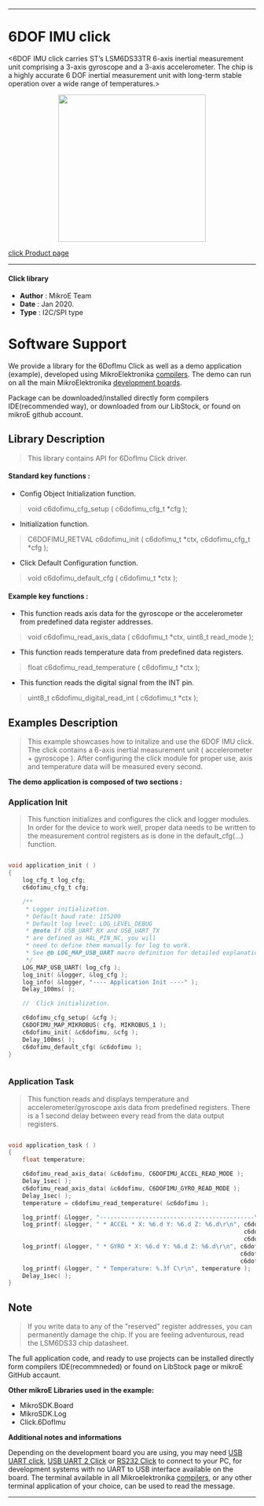 
---
# 6DOF IMU click

<6DOF IMU click carries ST’s LSM6DS33TR 6-axis inertial measurement unit comprising a 3-axis gyroscope and a 3-axis accelerometer. The chip is a highly accurate 6 DOF inertial measurement unit with long-term stable operation over a wide range of temperatures.>

<p align="center">
  <img src="https://download.mikroe.com/images/click_for_ide/6dofimu_click.png" height=300px>
</p>

[click Product page](https://www.mikroe.com/6dof-imu-click)

---

#### Click library 

- **Author**        : MikroE Team
- **Date**          : Jan 2020.
- **Type**          : I2C/SPI type

# Software Support

We provide a library for the 6DofImu Click 
as well as a demo application (example), developed using MikroElektronika 
[compilers](https://shop.mikroe.com/compilers). 
The demo can run on all the main MikroElektronika [development boards](https://shop.mikroe.com/development-boards).

Package can be downloaded/installed directly form compilers IDE(recommended way), or downloaded from our LibStock, or found on mikroE github account. 

## Library Description

> This library contains API for 6DofImu Click driver.

#### Standard key functions :

- Config Object Initialization function.
> void c6dofimu_cfg_setup ( c6dofimu_cfg_t *cfg ); 
 
- Initialization function.
> C6DOFIMU_RETVAL c6dofimu_init ( c6dofimu_t *ctx, c6dofimu_cfg_t *cfg );

- Click Default Configuration function.
> void c6dofimu_default_cfg ( c6dofimu_t *ctx );

#### Example key functions :

- This function reads axis data for the gyroscope or the accelerometer from
  predefined data register addresses.
> void c6dofimu_read_axis_data ( c6dofimu_t *ctx, uint8_t read_mode );
 
- This function reads temperature data from predefined data registers.
> float c6dofimu_read_temperature ( c6dofimu_t *ctx );

- This function reads the digital signal from the INT pin.
> uint8_t c6dofimu_digital_read_int ( c6dofimu_t *ctx );

## Examples Description

> This example showcases how to initalize and use the 6DOF IMU click. The click contains a 
  6-axis inertial measurement unit ( accelerometer + gyroscope ). After configuring the click
  module for proper use, axis and temperature data will be measured every second. 

**The demo application is composed of two sections :**

### Application Init 

> This function initializes and configures the click and logger modules. In order for the 
  device to work well, proper data needs to be written to the measurement control
  registers as is done in the default_cfg(...) function. 

```c

void application_init ( )
{
    log_cfg_t log_cfg;
    c6dofimu_cfg_t cfg;

    /** 
     * Logger initialization.
     * Default baud rate: 115200
     * Default log level: LOG_LEVEL_DEBUG
     * @note If USB_UART_RX and USB_UART_TX 
     * are defined as HAL_PIN_NC, you will 
     * need to define them manually for log to work. 
     * See @b LOG_MAP_USB_UART macro definition for detailed explanation.
     */
    LOG_MAP_USB_UART( log_cfg );
    log_init( &logger, &log_cfg );
    log_info( &logger, "---- Application Init ----" );
    Delay_100ms( );

    //  Click initialization.

    c6dofimu_cfg_setup( &cfg );
    C6DOFIMU_MAP_MIKROBUS( cfg, MIKROBUS_1 );
    c6dofimu_init( &c6dofimu, &cfg );
    Delay_100ms( );
    c6dofimu_default_cfg( &c6dofimu );
}
  
```

### Application Task

> This function reads and displays temperature and accelerometer/gyroscope axis data from
  predefined registers. There is a 1 second delay between every read from the data output
  registers. 

```c

void application_task ( )
{
    float temperature; 

    c6dofimu_read_axis_data( &c6dofimu, C6DOFIMU_ACCEL_READ_MODE );
    Delay_1sec( );
    c6dofimu_read_axis_data( &c6dofimu, C6DOFIMU_GYRO_READ_MODE );
    Delay_1sec( );
    temperature = c6dofimu_read_temperature( &c6dofimu );

    log_printf( &logger, "--------------------------------------------\r\n" );
    log_printf( &logger, " * ACCEL * X: %6.d Y: %6.d Z: %6.d\r\n", c6dofimu.accel_axis.x,
                                                                   c6dofimu.accel_axis.y,
                                                                   c6dofimu.accel_axis.z );
    log_printf( &logger, " * GYRO * X: %6.d Y: %6.d Z: %6.d\r\n", c6dofimu.gyro_axis.x,
                                                                  c6dofimu.gyro_axis.y,
                                                                  c6dofimu.gyro_axis.z );
    log_printf( &logger, " * Temperature: %.3f C\r\n", temperature );
    Delay_1sec( );
}  

```

## Note

> <WARNING> If you write data to any of the "reserved" register addresses, you can permanently
  damage the chip. If you are feeling adventurous, read the LSM6DS33 chip datasheet.

The full application code, and ready to use projects can be  installed directly form compilers IDE(recommneded) or found on LibStock page or mikroE GitHub accaunt.

**Other mikroE Libraries used in the example:** 

- MikroSDK.Board
- MikroSDK.Log
- Click.6DofImu

**Additional notes and informations**

Depending on the development board you are using, you may need 
[USB UART click](https://shop.mikroe.com/usb-uart-click), 
[USB UART 2 Click](https://shop.mikroe.com/usb-uart-2-click) or 
[RS232 Click](https://shop.mikroe.com/rs232-click) to connect to your PC, for 
development systems with no UART to USB interface available on the board. The 
terminal available in all Mikroelektronika 
[compilers](https://shop.mikroe.com/compilers), or any other terminal application 
of your choice, can be used to read the message.

---
